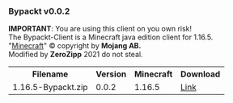 <h3>Bypackt v0.0.2</h3>
<b>IMPORTANT</b>: You are using this client on you own risk!<br>
The Bypackt-Client is a Minecraft java edition client for 1.16.5.<br>
"<a href="https://www.minecraft.net/">Minecraft</a>" © copyright by <b>Mojang AB.</b><br>
Modified by <b>ZeroZipp</b> 2021 do not steal.<br>
<table>
  <tr>
    <th>Filename</th>
    <th>Version</th>
    <th>Minecraft</th>
    <th>Download</th>
  </tr>
  <tr>
    <td>1.16.5-Bypackt.zip</td>
    <td>0.0.2</td>
    <td>1.16.5</td>
    <td><a href="https://zerozipp.github.io/downloads/1.16.5-Bypackt.zip">Link</a></td>
  </tr>
</table>
